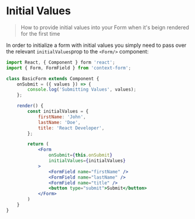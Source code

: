 # Initial Values

> How to provide initial values into your Form when it's beign rendered for the first time

In order to initialize a form with initial values you simply need to pass over the relevant `initialValues`prop to the `<Form/>` component:

```jsx
import React, { Component } form 'react';
import { Form, FormField } from 'context-form';

class BasicForm extends Component {
    onSubmit = ({ values }) => {
        console.log('Submitting Values', values);
    };

    render() {
        const initialValues = {
            firstName: 'John',
            lastName: 'Doe',
            title: 'React Developer',
        };

        return (
            <Form
                onSubmit={this.onSubmit}
                initialValues={initialValues}
            >
                <FormField name="firstName" />
                <FormField name="lastName" />
                <FormField name="title" />
                <button type="submit">Submit</button>
            </Form>
        )
    }
}
```



